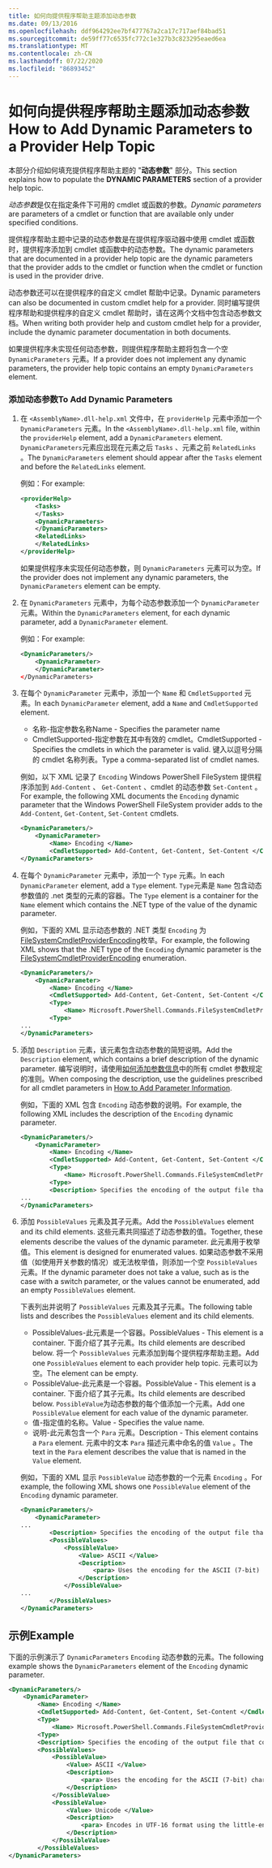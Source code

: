 ```yaml
---
title: 如何向提供程序帮助主题添加动态参数
ms.date: 09/13/2016
ms.openlocfilehash: ddf964292ee7bf477767a2ca17c717aef84bad51
ms.sourcegitcommit: de59ff77c6535fc772c1e327b3c823295eaed6ea
ms.translationtype: MT
ms.contentlocale: zh-CN
ms.lasthandoff: 07/22/2020
ms.locfileid: "86893452"
---
```

# <a name="how-to-add-dynamic-parameters-to-a-provider-help-topic"></a><span data-ttu-id="866b8-102">如何向提供程序帮助主题添加动态参数</span><span class="sxs-lookup"><span data-stu-id="866b8-102">How to Add Dynamic Parameters to a Provider Help Topic</span></span>

<span data-ttu-id="866b8-103">本部分介绍如何填充提供程序帮助主题的 "**动态参数**" 部分。</span><span class="sxs-lookup"><span data-stu-id="866b8-103">This section explains how to populate the **DYNAMIC PARAMETERS** section of a provider help topic.</span></span>

<span data-ttu-id="866b8-104">*动态参数*是仅在指定条件下可用的 cmdlet 或函数的参数。</span><span class="sxs-lookup"><span data-stu-id="866b8-104">*Dynamic parameters* are parameters of a cmdlet or function that are available only under specified conditions.</span></span>

<span data-ttu-id="866b8-105">提供程序帮助主题中记录的动态参数是在提供程序驱动器中使用 cmdlet 或函数时，提供程序添加到 cmdlet 或函数中的动态参数。</span><span class="sxs-lookup"><span data-stu-id="866b8-105">The dynamic parameters that are documented in a provider help topic are the dynamic parameters that the provider adds to the cmdlet or function when the cmdlet or function is used in the provider drive.</span></span>

<span data-ttu-id="866b8-106">动态参数还可以在提供程序的自定义 cmdlet 帮助中记录。</span><span class="sxs-lookup"><span data-stu-id="866b8-106">Dynamic parameters can also be documented in custom cmdlet help for a provider.</span></span> <span data-ttu-id="866b8-107">同时编写提供程序帮助和提供程序的自定义 cmdlet 帮助时，请在这两个文档中包含动态参数文档。</span><span class="sxs-lookup"><span data-stu-id="866b8-107">When writing both provider help and custom cmdlet help for a provider, include the dynamic parameter documentation in both documents.</span></span>

<span data-ttu-id="866b8-108">如果提供程序未实现任何动态参数，则提供程序帮助主题将包含一个空 `DynamicParameters` 元素。</span><span class="sxs-lookup"><span data-stu-id="866b8-108">If a provider does not implement any dynamic parameters, the provider help topic contains an empty `DynamicParameters` element.</span></span>

### <a name="to-add-dynamic-parameters"></a><span data-ttu-id="866b8-109">添加动态参数</span><span class="sxs-lookup"><span data-stu-id="866b8-109">To Add Dynamic Parameters</span></span>

1. <span data-ttu-id="866b8-110">在 `<AssemblyName>.dll-help.xml` 文件中，在 `providerHelp` 元素中添加一个 `DynamicParameters` 元素。</span><span class="sxs-lookup"><span data-stu-id="866b8-110">In the `<AssemblyName>.dll-help.xml` file, within the `providerHelp` element, add a `DynamicParameters` element.</span></span> <span data-ttu-id="866b8-111">`DynamicParameters`元素应出现在元素之后 `Tasks` 、元素之前 `RelatedLinks` 。</span><span class="sxs-lookup"><span data-stu-id="866b8-111">The `DynamicParameters` element should appear after the `Tasks` element and before the `RelatedLinks` element.</span></span>

   <span data-ttu-id="866b8-112">例如：</span><span class="sxs-lookup"><span data-stu-id="866b8-112">For example:</span></span>

    ```xml
    <providerHelp>
        <Tasks>
        </Tasks>
        <DynamicParameters>
        </DynamicParameters>
        <RelatedLinks>
        </RelatedLinks>
    </providerHelp>
    ```

   <span data-ttu-id="866b8-113">如果提供程序未实现任何动态参数，则 `DynamicParameters` 元素可以为空。</span><span class="sxs-lookup"><span data-stu-id="866b8-113">If the provider does not implement any dynamic parameters, the `DynamicParameters` element can be empty.</span></span>

1. <span data-ttu-id="866b8-114">在 `DynamicParameters` 元素中，为每个动态参数添加一个 `DynamicParameter` 元素。</span><span class="sxs-lookup"><span data-stu-id="866b8-114">Within the `DynamicParameters` element, for each dynamic parameter, add a `DynamicParameter` element.</span></span>

   <span data-ttu-id="866b8-115">例如：</span><span class="sxs-lookup"><span data-stu-id="866b8-115">For example:</span></span>

    ```xml
    <DynamicParameters/>
        <DynamicParameter>
        </DynamicParameter>
    </DynamicParameters>
    ```

1. <span data-ttu-id="866b8-116">在每个 `DynamicParameter` 元素中，添加一个 `Name` 和 `CmdletSupported` 元素。</span><span class="sxs-lookup"><span data-stu-id="866b8-116">In each `DynamicParameter` element, add a `Name` and `CmdletSupported` element.</span></span>

   - <span data-ttu-id="866b8-117">名称-指定参数名称</span><span class="sxs-lookup"><span data-stu-id="866b8-117">Name - Specifies the parameter name</span></span>
   - <span data-ttu-id="866b8-118">CmdletSupported-指定参数在其中有效的 cmdlet。</span><span class="sxs-lookup"><span data-stu-id="866b8-118">CmdletSupported - Specifies the cmdlets in which the parameter is valid.</span></span> <span data-ttu-id="866b8-119">键入以逗号分隔的 cmdlet 名称列表。</span><span class="sxs-lookup"><span data-stu-id="866b8-119">Type a comma-separated list of cmdlet names.</span></span>

   <span data-ttu-id="866b8-120">例如，以下 XML 记录了 `Encoding` Windows PowerShell FileSystem 提供程序添加到 `Add-Content` 、 `Get-Content` 、cmdlet 的动态参数 `Set-Content` 。</span><span class="sxs-lookup"><span data-stu-id="866b8-120">For example, the following XML documents the `Encoding` dynamic parameter that the Windows PowerShell FileSystem provider adds to the `Add-Content`, `Get-Content`, `Set-Content` cmdlets.</span></span>

    ```xml
    <DynamicParameters/>
        <DynamicParameter>
            <Name> Encoding </Name>
            <CmdletSupported> Add-Content, Get-Content, Set-Content </CmdletSupported>
    </DynamicParameters>

    ```

1. <span data-ttu-id="866b8-121">在每个 `DynamicParameter` 元素中，添加一个 `Type` 元素。</span><span class="sxs-lookup"><span data-stu-id="866b8-121">In each `DynamicParameter` element, add a `Type` element.</span></span> <span data-ttu-id="866b8-122">`Type`元素是 `Name` 包含动态参数值的 .net 类型的元素的容器。</span><span class="sxs-lookup"><span data-stu-id="866b8-122">The `Type` element is a container for the `Name` element which contains the .NET type of the value of the dynamic parameter.</span></span>

   <span data-ttu-id="866b8-123">例如，下面的 XML 显示动态参数的 .NET 类型 `Encoding` 为[FileSystemCmdletProviderEncoding](/dotnet/api/microsoft.powershell.commands.filesystemcmdletproviderencoding)枚举。</span><span class="sxs-lookup"><span data-stu-id="866b8-123">For example, the following XML shows that the .NET type of the `Encoding` dynamic parameter is the [FileSystemCmdletProviderEncoding](/dotnet/api/microsoft.powershell.commands.filesystemcmdletproviderencoding) enumeration.</span></span>

    ```xml
    <DynamicParameters/>
        <DynamicParameter>
            <Name> Encoding </Name>
            <CmdletSupported> Add-Content, Get-Content, Set-Content </CmdletSupported>
            <Type>
                <Name> Microsoft.PowerShell.Commands.FileSystemCmdletProviderEncoding </Name>
            <Type>
    ...
    </DynamicParameters>
    ```

1. <span data-ttu-id="866b8-124">添加 `Description` 元素，该元素包含动态参数的简短说明。</span><span class="sxs-lookup"><span data-stu-id="866b8-124">Add the `Description` element, which contains a brief description of the dynamic parameter.</span></span> <span data-ttu-id="866b8-125">编写说明时，请使用[如何添加参数信息](./how-to-add-parameter-information.md)中的所有 cmdlet 参数规定的准则。</span><span class="sxs-lookup"><span data-stu-id="866b8-125">When composing the description, use the guidelines prescribed for all cmdlet parameters in [How to Add Parameter Information](./how-to-add-parameter-information.md).</span></span>

   <span data-ttu-id="866b8-126">例如，下面的 XML 包含 `Encoding` 动态参数的说明。</span><span class="sxs-lookup"><span data-stu-id="866b8-126">For example, the following XML includes the description of the `Encoding` dynamic parameter.</span></span>

    ```xml
    <DynamicParameters/>
        <DynamicParameter>
            <Name> Encoding </Name>
            <CmdletSupported> Add-Content, Get-Content, Set-Content </CmdletSupported>
            <Type>
                <Name> Microsoft.PowerShell.Commands.FileSystemCmdletProviderEncoding </Name>
            <Type>
            <Description> Specifies the encoding of the output file that contains the content. </Description>
    ...
    </DynamicParameters>
    ```

1. <span data-ttu-id="866b8-127">添加 `PossibleValues` 元素及其子元素。</span><span class="sxs-lookup"><span data-stu-id="866b8-127">Add the `PossibleValues` element and its child elements.</span></span> <span data-ttu-id="866b8-128">这些元素共同描述了动态参数的值。</span><span class="sxs-lookup"><span data-stu-id="866b8-128">Together, these elements describe the values of the dynamic parameter.</span></span> <span data-ttu-id="866b8-129">此元素用于枚举值。</span><span class="sxs-lookup"><span data-stu-id="866b8-129">This element is designed for enumerated values.</span></span> <span data-ttu-id="866b8-130">如果动态参数不采用值（如使用开关参数的情况）或无法枚举值，则添加一个空 `PossibleValues` 元素。</span><span class="sxs-lookup"><span data-stu-id="866b8-130">If the dynamic parameter does not take a value, such as is the case with a switch parameter, or the values cannot be enumerated, add an empty `PossibleValues` element.</span></span>

   <span data-ttu-id="866b8-131">下表列出并说明了 `PossibleValues` 元素及其子元素。</span><span class="sxs-lookup"><span data-stu-id="866b8-131">The following table lists and describes the `PossibleValues` element and its child elements.</span></span>

   - <span data-ttu-id="866b8-132">PossibleValues-此元素是一个容器。</span><span class="sxs-lookup"><span data-stu-id="866b8-132">PossibleValues - This element is a container.</span></span> <span data-ttu-id="866b8-133">下面介绍了其子元素。</span><span class="sxs-lookup"><span data-stu-id="866b8-133">Its child elements are described below.</span></span> <span data-ttu-id="866b8-134">将一个 `PossibleValues` 元素添加到每个提供程序帮助主题。</span><span class="sxs-lookup"><span data-stu-id="866b8-134">Add one `PossibleValues` element to each provider help topic.</span></span> <span data-ttu-id="866b8-135">元素可以为空。</span><span class="sxs-lookup"><span data-stu-id="866b8-135">The element can be empty.</span></span>
   - <span data-ttu-id="866b8-136">PossibleValue-此元素是一个容器。</span><span class="sxs-lookup"><span data-stu-id="866b8-136">PossibleValue - This element is a container.</span></span> <span data-ttu-id="866b8-137">下面介绍了其子元素。</span><span class="sxs-lookup"><span data-stu-id="866b8-137">Its child elements are described below.</span></span> <span data-ttu-id="866b8-138">`PossibleValue`为动态参数的每个值添加一个元素。</span><span class="sxs-lookup"><span data-stu-id="866b8-138">Add one `PossibleValue` element for each value of the dynamic parameter.</span></span>
   - <span data-ttu-id="866b8-139">值-指定值的名称。</span><span class="sxs-lookup"><span data-stu-id="866b8-139">Value - Specifies the value name.</span></span>
   - <span data-ttu-id="866b8-140">说明-此元素包含一个 `Para` 元素。</span><span class="sxs-lookup"><span data-stu-id="866b8-140">Description - This element contains a `Para` element.</span></span> <span data-ttu-id="866b8-141">元素中的文本 `Para` 描述元素中命名的值 `Value` 。</span><span class="sxs-lookup"><span data-stu-id="866b8-141">The text in the `Para` element describes the value that is named in the `Value` element.</span></span>

   <span data-ttu-id="866b8-142">例如，下面的 XML 显示 `PossibleValue` 动态参数的一个元素 `Encoding` 。</span><span class="sxs-lookup"><span data-stu-id="866b8-142">For example, the following XML shows one `PossibleValue` element of the `Encoding` dynamic parameter.</span></span>

    ```xml
    <DynamicParameters/>
        <DynamicParameter>
    ...
            <Description> Specifies the encoding of the output file that contains the content. </Description>
            <PossibleValues>
                <PossibleValue>
                    <Value> ASCII </Value>
                    <Description>
                        <para> Uses the encoding for the ASCII (7-bit) character set. </para>
                    </Description>
                </PossibleValue>
    ...
            </PossibleValues>
    </DynamicParameters>
    ```

## <a name="example"></a><span data-ttu-id="866b8-143">示例</span><span class="sxs-lookup"><span data-stu-id="866b8-143">Example</span></span>

<span data-ttu-id="866b8-144">下面的示例演示了 `DynamicParameters` `Encoding` 动态参数的元素。</span><span class="sxs-lookup"><span data-stu-id="866b8-144">The following example shows the `DynamicParameters` element of the `Encoding` dynamic parameter.</span></span>

```xml
<DynamicParameters/>
    <DynamicParameter>
        <Name> Encoding </Name>
        <CmdletSupported> Add-Content, Get-Content, Set-Content </CmdletSupported>
        <Type>
            <Name> Microsoft.PowerShell.Commands.FileSystemCmdletProviderEncoding </Name>
        <Type>
        <Description> Specifies the encoding of the output file that contains the content. </Description>
        <PossibleValues>
            <PossibleValue>
                <Value> ASCII </Value>
                <Description>
                    <para> Uses the encoding for the ASCII (7-bit) character set. </para>
                </Description>
            </PossibleValue>
            <PossibleValue>
                <Value> Unicode </Value>
                <Description>
                    <para> Encodes in UTF-16 format using the little-endian byte order. </para>
                </Description>
            </PossibleValue>
        </PossibleValues>
</DynamicParameters>
```
